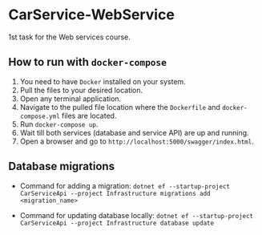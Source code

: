 # CarService-WebService
1st task for the Web services course.

## How to run with `docker-compose`
1. You need to have `Docker` installed on your system.
2. Pull the files to your desired location.
3. Open any terminal application.
4. Navigate to the pulled file location where the `Dockerfile` and `docker-compose.yml` files are located.
5. Run `docker-compose up`.
6. Wait till both services (database and service API) are up and running.
7. Open a browser and go to `http://localhost:5000/swagger/index.html`.

## Database migrations
* Command for adding a migration:
`dotnet ef --startup-project CarServiceApi --project Infrastructure migrations add <migration_name>`

* Command for updating database locally:
`dotnet ef --startup-project CarServiceApi --project Infrastructure database update`